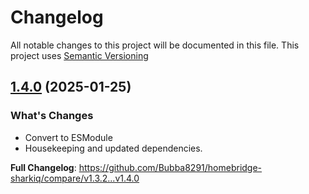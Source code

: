 # Changelog

All notable changes to this project will be documented in this file. This project uses [Semantic Versioning](https://semver.org/)

## [1.4.0](https://github.com/Bubba8291/homebridge-sharkiq/releases/tag/v1.4.0) (2025-01-25)

### What's Changes
- Convert to ESModule
- Housekeeping and updated dependencies.

**Full Changelog**: https://github.com/Bubba8291/homebridge-sharkiq/compare/v1.3.2...v1.4.0